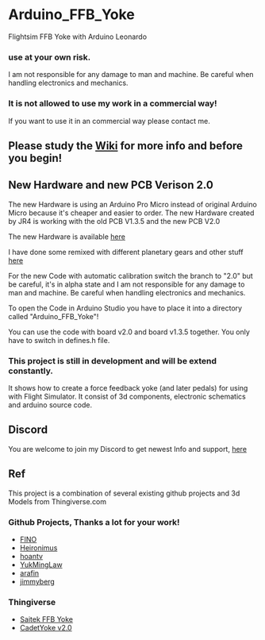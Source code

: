 # Arduino_FFB_Yoke
Flightsim FFB Yoke with Arduino Leonardo

### use at your own risk. 
I am not responsible for any damage to man and machine. Be careful when handling electronics and mechanics.

### It is not allowed to use my work in a commercial way!
If you want to use it in an commercial way please contact me.

## Please study the [Wiki](https://github.com/gagagu/Arduino_FFB_Yoke/wiki) for more info and before you begin!

## New Hardware and new PCB Verison 2.0
The new Hardware is using an Arduino Pro Micro instead of original Arduino Micro because it's cheaper and easier to order.
The new Hardware created by JR4 is working with the old PCB V1.3.5 and the new PCB V2.0

The new Hardware is available [here](https://www.thingiverse.com/thing:6464701)

I have done some remixed with different planetary gears and other stuff [here](https://www.thingiverse.com/thing:6786283)

For the new Code with automatic calibration switch the branch to "2.0" but be careful, it's in alpha state and I am not responsible for any damage to man and machine. Be careful when handling electronics and mechanics.

To open the Code in Arduino Studio you have to place it into a directory called "Arduino_FFB_Yoke"!

You can use the code with board v2.0 and board v1.3.5 together. You only have to switch in defines.h file.

### This project is still in development and will be extend constantly.

It shows how to create a force feedback yoke (and later pedals) for using with Flight Simulator.
It consist of 3d components, electronic schematics and arduino source code.



## Discord
You are welcome to join my Discord to get newest Info and support, [here](https://discord.gg/zrYUcJWu7F)

## Ref
This project is a combination of several existing github projects and 3d Models from Thingiverse.com

### Github Projects, Thanks a lot for your work!
* [FINO](https://github.com/jmriego/Fino)
* [Heironimus](https://github.com/MHeironimus/ArduinoJoystickLibrary)
* [hoantv](https://github.com/hoantv/VNWheel)
* [YukMingLaw](https://github.com/YukMingLaw/ArduinoJoystickWithFFBLibrary) 
* [arafin](https://github.com/araffin/arduino-robust-serial/)
* [jimmyberg](https://github.com/jimmyberg/LowPassFilter)

### Thingiverse
* [Saitek FFB Yoke](https://www.thingiverse.com/thing:5241628)
* [CadetYoke v2.0](https://www.thingiverse.com/thing:4884092)
